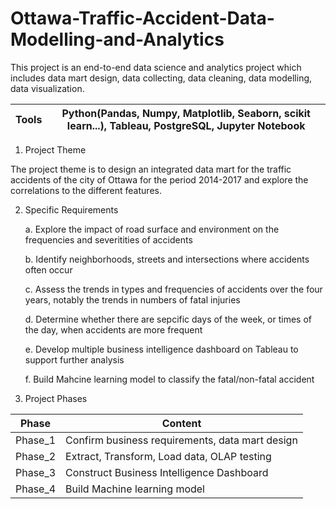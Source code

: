 # Ottawa-Traffic-Accident-Data-Modelling-and-Analytics
This project is an end-to-end data science and analytics project which includes data mart design, data collecting, data cleaning, data modelling, data visualization.

Tools | Python(Pandas, Numpy, Matplotlib, Seaborn, scikit learn...), Tableau, PostgreSQL, Jupyter Notebook
------------ | -------------

1. Project Theme

The project theme is to design an integrated data mart for the traffic accidents of the city of Ottawa for the period 2014-2017 and explore the correlations to the different features.

2. Specific Requirements

   a. Explore the impact of road surface and environment on the frequencies and severitities of accidents
   
   b. Identify neighborhoods, streets and intersections where accidents often occur
   
   c. Assess the trends in types and frequencies of accidents over the four years, notably the trends in numbers of fatal injuries
   
   d. Determine whether there are sepcific days of the week, or times of the day, when accidents are more frequent
   
   e. Develop multiple business intelligence dashboard on Tableau to support further analysis
   
   f. Build Mahcine learning model to classify the fatal/non-fatal accident 
   
3. Project Phases

Phase | Content
------------ | -------------
Phase_1 | Confirm business requirements, data mart design
Phase_2 | Extract, Transform, Load data, OLAP testing
Phase_3 | Construct Business Intelligence Dashboard
Phase_4 | Build Machine learning model


